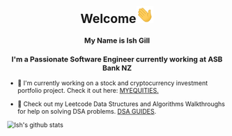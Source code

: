 <h1 align="center">Welcome<img src="https://raw.githubusercontent.com/ABSphreak/ABSphreak/master/gifs/Hi.gif" width="40px" />
<h3 align="center">My Name is Ish Gill</h3>
<h3 align="center">I'm a Passionate Software Engineer currently working at ASB Bank NZ</h3>

- 🔭 I'm currently working on a stock and cryptocurrency investment portfolio project. Check it out here: [MYEQUITIES.](https://github.com/IshGill/MYEQUITIES)
 
- 💬 Check out my Leetcode Data Structures and Algorithms Walkthroughs for help on solving DSA problems. [DSA GUIDES](https://github.com/IshGill/DSA-and-Leetcode-Walkthroughs).

![Ish's github stats](https://github-readme-stats.vercel.app/api?username=IshGill&theme=cobalt&show_icons=true&count_private=true)
